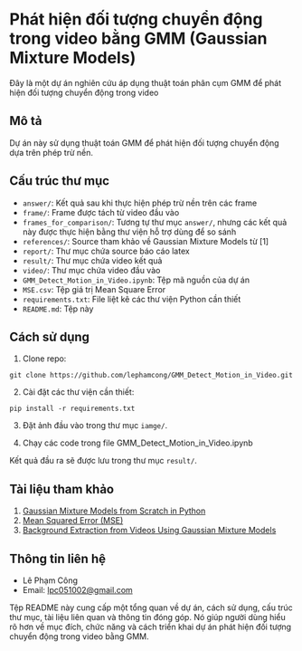 # Phát hiện đối tượng chuyển động trong video bằng GMM (Gaussian Mixture Models)

Đây là một dự án nghiên cứu áp dụng thuật toán phân cụm GMM để phát hiện đối tượng chuyển động trong video  

## Mô tả

Dự án này sử dụng thuật toán GMM để phát hiện đối tượng chuyển động dựa trên phép trừ nền.

## Cấu trúc thư mục

- `answer/`: Kết quả sau khi thực hiện phép trừ nền trên các frame
- `frame/`: Frame được tách từ video đầu vào 
- `frames_for_comparison/`: Tương tự thư mục `answer/`, nhưng các kết quả này được thực hiện bằng thư viện hỗ trợ dùng để so sánh
- `references/`: Source tham khảo về Gaussian Mixture Models từ [1]
- `report/`: Thư mục chứa source báo cáo latex
- `result/`: Thư mục chứa video kết quả
- `video/`: Thư mục chứa video đầu vào
- `GMM_Detect_Motion_in_Video.ipynb`: Tệp mã nguồn của dự án
- `MSE.csv`: Tệp giá trị Mean Square Error 
- `requirements.txt`: File liệt kê các thư viện Python cần thiết
- `README.md`: Tệp này

## Cách sử dụng

1. Clone repo:

```
git clone https://github.com/lephamcong/GMM_Detect_Motion_in_Video.git
```

2. Cài đặt các thư viện cần thiết:

```
pip install -r requirements.txt
```

3. Đặt ảnh đầu vào trong thư mục `iamge/`.

4. Chạy các code trong file GMM_Detect_Motion_in_Video.ipynb

Kết quả đầu ra sẽ được lưu trong thư mục `result/`.

## Tài liệu tham khảo

1. [Gaussian Mixture Models from Scratch in Python](https://towardsdatascience.com/how-to-code-gaussian-mixture-models-from-scratchin-python-9e7975df5252)
2. [Mean Squared Error (MSE)](https://statisticsbyjim.com/regression/mean-squared-error-mse/)
3. [Background Extraction from Videos Using Gaussian Mixture Models](https://medium.com/@prantiksen4/background-extraction-from-videos-usinggaussian-mixture-models-6e11d743f932) 


## Thông tin liên hệ

- Lê Phạm Công
- Email: lpc051002@gmail.com


Tệp README này cung cấp một tổng quan về dự án, cách sử dụng, cấu trúc thư mục, tài liệu liên quan và thông tin đóng góp. Nó giúp người dùng hiểu rõ hơn về mục đích, chức năng và cách triển khai dự án phát hiện đối tượng chuyển động trong video bằng GMM.